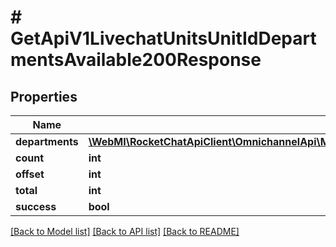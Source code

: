 # # GetApiV1LivechatUnitsUnitIdDepartmentsAvailable200Response

## Properties

Name | Type | Description | Notes
------------ | ------------- | ------------- | -------------
**departments** | [**\WebMI\RocketChatApiClient\OmnichannelApi\Model\GetApiV1LivechatUnitsUnitIdDepartmentsAvailable200ResponseDepartmentsInner[]**](GetApiV1LivechatUnitsUnitIdDepartmentsAvailable200ResponseDepartmentsInner.md) |  | [optional]
**count** | **int** |  | [optional]
**offset** | **int** |  | [optional]
**total** | **int** |  | [optional]
**success** | **bool** |  | [optional]

[[Back to Model list]](../../README.md#models) [[Back to API list]](../../README.md#endpoints) [[Back to README]](../../README.md)
